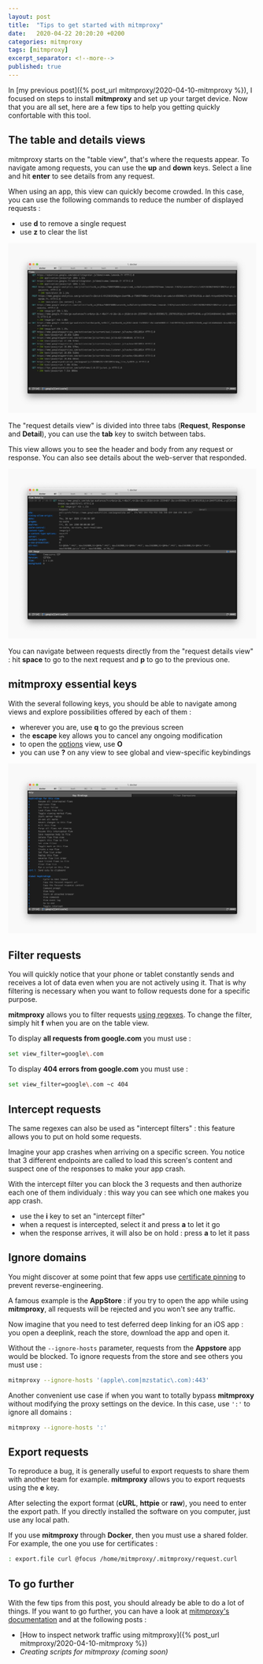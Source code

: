 ```yaml
---
layout: post
title:  "Tips to get started with mitmproxy"
date:   2020-04-22 20:20:20 +0200
categories: mitmproxy
tags: [mitmproxy]
excerpt_separator: <!--more-->
published: true
---
```


In [my previous post]({% post_url mitmproxy/2020-04-10-mitmproxy %}), I focused on steps to install **mitmproxy** and set up your target device. Now that you are all set, here are a few tips to help you getting quickly confortable with this tool.

<!--more-->

## The table and details views

mitmproxy starts on the "table view", that's where the requests appear. To navigate among requests, you can use the **up** and **down** keys. Select a line and hit **enter** to see details from any request.

When using an app, this view can quickly become crowded. In this case, you can use the following commands to reduce the number of displayed requests  : 

- use **d** to remove a single request
- use **z** to clear the list

![Table view](/assets/images/mitmproxy/table-view.jpg)

The "request details view" is divided into three tabs (**Request**, **Response** and **Detail**), you can use the **tab** key to switch between tabs. 

This view allows you to see the header and body from any request or response. You can also see details about the web-server that responded.

![Details view](/assets/images/mitmproxy/details-view.jpg)

You can navigate between requests directly from the "request details view" : hit **space** to go to the next request and **p** to go to the previous one.

## mitmproxy essential keys

With the several following keys, you should be able to navigate among views and explore possibilities offered by each of them :

- wherever you are, use **q** to go the previous screen
- the **escape** key allows you to cancel any ongoing modification
- to open the <a href="https://docs.mitmproxy.org/stable/concepts-options/" target="_blank">options</a> view, use **O**
- you can use **?** on any view to see global and view-specific keybindings

![Keybindings](/assets/images/mitmproxy/keybindings.jpg)

## Filter requests

You will quickly notice that your phone or tablet constantly sends and receives a lot of data even when you are not actively using it. That is why filtering is necessary when you want to follow requests done for a specific purpose.

**mitmproxy** allows you to filter requests <a href="https://docs.mitmproxy.org/stable/concepts-filters/" target="_blank">using regexes</a>. To change the filter, simply hit **f** when you are on the table view.

To display **all requests from google.com** you must use : 

```bash
set view_filter=google\.com
```

To display **404 errors from google.com** you must use : 

```bash
set view_filter=google\.com ~c 404
```

## Intercept requests

The same regexes can also be used as "intercept filters" : this feature allows you to put on hold some requests.

Imagine your app crashes when arriving on a specific screen. You notice that 3 different endpoints are called to load this screen's content and suspect one of the responses to make your app crash.

With the intercept filter you can block the 3 requests and then authorize each one of them individualy : this way you can see which one makes you app crash.

- use the **i** key to set an "intercept filter"
- when a request is intercepted, select it and press **a** to let it go
- when the response arrives, it will also be on hold : press **a** to let it pass

## Ignore domains

You might discover at some point that few apps use <a href="https://owasp.org/www-community/controls/Certificate_and_Public_Key_Pinning" target="_blank">certificate pinning</a> to prevent reverse-engineering. 

A famous example is the **AppStore** : if you try to open the app while using **mitmproxy**, all requests will be rejected and you won't see any traffic.

Now imagine that you need to test deferred deep linking for an iOS app : you open a deeplink, reach the store, download the app and open it. 

Without the `--ignore-hosts` parameter, requests from the **Appstore** app would be blocked. To ignore requests from the store and see others you must use : 
```bash
mitmproxy --ignore-hosts '(apple\.com|mzstatic\.com):443'
```

Another convenient use case if when you want to totally bypass **mitmproxy** without modifying the proxy settings on the device. In this case, use `':'` to ignore all domains : 
```bash
mitmproxy --ignore-hosts ':'
```

## Export requests

To reproduce a bug, it is generally useful to export requests to share them with another team for example. **mitmproxy** allows you to export requests using the **e** key.

After selecting the export format (**cURL**, **httpie** or **raw**), you need to enter the export path. If you directly installed the software on you computer, just use any local path.

If you use **mitmproxy** through **Docker**, then you must use a shared folder. For example, the one you use for certificates : 

```bash
: export.file curl @focus /home/mitmproxy/.mitmproxy/request.curl
```

## To go further

With the few tips from this post, you should already be able to do a lot of things. If you want to go further, you can have a look at <a href="https://docs.mitmproxy.org/stable/" target="_blank">mitmproxy's documentation</a> and at the following posts : 

- [How to inspect network traffic using mitmproxy]({% post_url mitmproxy/2020-04-10-mitmproxy %})
- _Creating scripts for mitmproxy (coming soon)_
